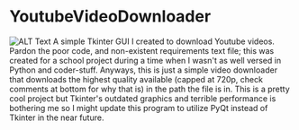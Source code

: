 # YoutubeVideoDownloader
![ALT Text](https://github.com/Hyprr96]/YoutubeVideoDownloader/blob/main/logo.png?raw=true)
A simple Tkinter GUI I created to download Youtube videos. 
Pardon the poor code, and non-existent requirements text file; this was created for a school project during a time when I wasn't as well versed in Python and coder-stuff.
Anyways, this is just a simple video downloader that downloads the highest quality available (capped at 720p, check comments at bottom for why that is) in the path the file 
is in. This is a pretty cool project but Tkinter's outdated graphics and terrible performance is bothering me so I might update this program to utilize PyQt instead of Tkinter in the near future.  
